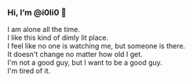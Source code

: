 ### Hi, I’m @i0li0 👋

I am alone all the time.<br>
I like this kind of dimly lit place.<br>
I feel like no one is watching me, but someone is there.<br>
It doesn't change no matter how old I get.<br>
I'm not a good guy, but I want to be a good guy.<br>
I'm tired of it.
